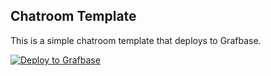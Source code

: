 ## Chatroom Template

This is a simple chatroom template that deploys to Grafbase.

[![Deploy to Grafbase](https://grafbase.com/button)](https://grafbase.com/new/configure?template=Chatroom&source=https%3A%2F%2Fgithub.com%2Fgrafbase%2Fgrafbase%2Ftree%2Fmain%2Ftemplates%2Fchatroom-sdl)
